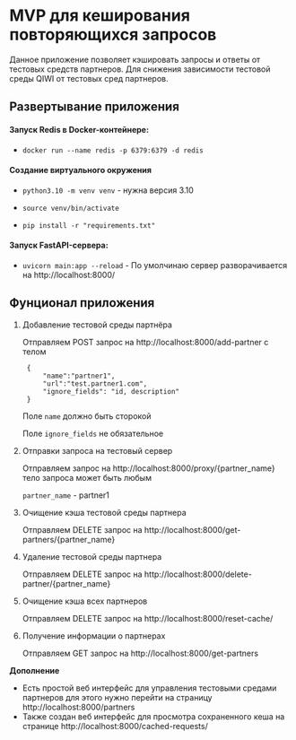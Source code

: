 # MVP для кеширования повторяющихся запросов
Данное приложение позволяет кэшировать запросы и ответы от тестовых средств партнеров. Для снижения зависимости тестовой среды QIWI от тестовых сред партнеров.

## Развертывание приложения 

 #### Запуск Redis в Docker-контейнере:

- `docker run --name redis -p 6379:6379 -d redis`

#### Создание виртуального окружения
- `python3.10 -m venv venv` - нужна версия 3.10

- `source venv/bin/activate`

- `pip install -r "requirements.txt"`
#### Запуск FastAPI-сервера:

- `uvicorn main:app --reload` - По умолчинаю сервер разворачивается на http://localhost:8000/

## Фунционал приложения 
1. Добавление тестовой среды партнёра 
   
   Отправляем POST запрос на http://localhost:8000/add-partner с телом 
   
   ```
    {
        "name":"partner1",
        "url":"test.partner1.com",
        "ignore_fields": "id, description"
    }
   ```
   Поле `name` должно быть сторокой

   Поле `ignore_fields` не обязательное


2. Отправки запроса на тестовый сервер 
   
    Отправляем запрос на http://localhost:8000/proxy/{partner_name} 
    тело запроса может быть любым

    `partner_name` - partner1

3. Очищение кэша тестовой среды партнера
   
   Отправляем DELETE запрос на http://localhost:8000/get-partners/{partner_name} 
   
4. Удаление тестовой среды партнера 

   Отправляем DELETE запрос на http://localhost:8000/delete-partner/{partner_name} 

5. Очищение кэша всех партнеров
   
   Отправляем DELETE запрос на http://localhost:8000/reset-cache/

6. Получение информации о партнерах
   
   Отправляем GET запрос на http://localhost:8000/get-partners

**Дополнение** 

- Есть простой веб интерфейс для управления тестовыми средами партнеров для этого нужно перейти на страницу http://localhost:8000/partners 
- Также создан веб интерфейс для просмотра сохраненного кеша на странице http://localhost:8000/cached-requests/
